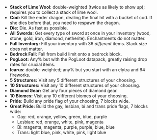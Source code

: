- **Stack of Lime Wool:** double-weighted (twice as likely to show up); requires you to collect a stack of lime wool.
- **Cod:** Kill the ender dragon, dealing the final hit with a bucket of cod. If she dies before that, you need to respawn the dragon.
- **Die:** Die. As fast as possible.
- **All Swords:** Get every type of sword at once in your inventory (wood, stone, gold, iron, diamond, netherite). Enchantments do not matter.
- **Full Inventory:** Fill your inventory with 36 *different* items. Stack size does not matter.
- **Bedrock Fall:** Fall from build limit onto a bedrock block.
- **PogLoot:** Any% but with the PogLoot datapack, greatly raising drop rates for crucial items.
- **Icarus:** double-weighted; any% but you start with an elytra and 64 fireworks.
- **5 Structures:** Visit any 5 different structures of your choosing.
- **10 Structures:** Visit any 10 different structures of your choosing.
- **Diamond Gear:** Get any four pieces of diamond gear.
- **10 Biomes:** Visit any 10 different biomes of your choosing.
- **Pride:** Build any pride flag of your choosing, 7 blocks wide.
- **Great Pride:** Build the gay, lesbian, bi and trans pride flags, 7 blocks wide:
    - Gay: red, orange, yellow, green, blue, purple
    - Lesbian: red, orange, white, pink, magenta
    - Bi: magenta, magenta, purple, purple, blue, blue
    - Trans: light blue, pink, white, pink, light blue